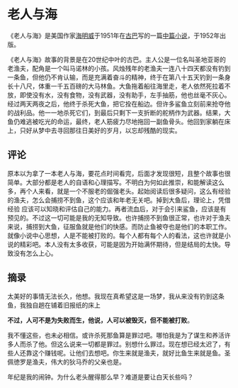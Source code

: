 # 老人与海

《老人与海》是美国作家[海明威](https://baike.baidu.com/item/海明威/285543?fromModule=lemma_inlink)于1951年在[古巴](https://baike.baidu.com/item/古巴/290824?fromModule=lemma_inlink)写的一篇[中篇小说](https://baike.baidu.com/item/中篇小说/6573555?fromModule=lemma_inlink)，于1952年出版。

《老人与海》故事的背景是在20世纪中叶的古巴。主人公是一位名叫圣地亚哥的老渔夫，配角是一个叫马诺林的小孩。风烛残年的老渔夫一连八十四天都没有钓到一条鱼，但他仍不肯认输，而是充满着奋斗的精神，终于在第八十五天钓到一条身长十八尺，体重一千五百磅的大马林鱼。大鱼拖着船往海里走，老人依然死拉着不放，即使没有水，没有食物，没有武器，没有助手，左手抽筋，他也丝毫不灰心。经过两天两夜之后，他终于杀死大鱼，把它拴在船边。但许多鲨鱼立刻前来抢夺他的战利品。他一一地杀死它们，到最后只剩下一支折断的舵柄作为武器。结果，大鱼仍难逃被吃光的命运，最终，老人筋疲力尽地拖回一副鱼骨头。他回到家躺在床上，只好从梦中去寻回那往日美好的岁月，以忘却残酷的现实。

## 评论

原本以为拿了一本老人与海，要花点时间看完，后面才发现很短，且整个故事也很简单。大部分都是老人的自语和心理描写。不明白为何如此推崇，和能解读这么多，再个人来看，就是一个不服老的倔强老头。起始阅读后很多疑问，这么有经验的渔夫，怎么会捕捞不到鱼，这个应该和年老无关吧。掉到大鱼后，理论上，凭借经验 应该可以知晓和评估自己的能力。再者流血后，对于会引来鲨鱼，应该是有预见的。不过这一切可能是我的无知导致。也许捕捞不到鱼很正常，也许对于渔夫来说，捕捞到大鱼，征服鱼就是他们的快感。而防止鱼被夺也是他们的本职工作。就像小说中心思想，人是不能被打败的。每个人都有每个人的看法，这也许就是小说的精彩吧。本人没有太多收获，可能是因为开始满怀期待，但是结局的太快。导致没有怎么上心。

## 摘录

太美好的事情无法长久，他想。我现在真希望这是一场梦，我从来没有钓到这条鱼，我独自趟在铺着旧报纸的床上

**不过，人可不是为失败而生，他说，人可以被毁灭，但不能被打败**。

我不懂这些，也未必相信。或许杀死那鱼算是罪过吧。哪怕我是为了谋生和养活许多人而杀了他。但这么说来一切都是罪过。别想什么罪过。现在想已经太迟了，有些人还靠这个赚钱呢。让他们去想吧。你生来就是渔夫，就好比鱼生来就是鱼。圣佩徳罗是渔夫，伟大的狄马乔的父亲也是。

年纪是我的闹钟。为什么老头醒得那么早？难道是要让白天长些吗？